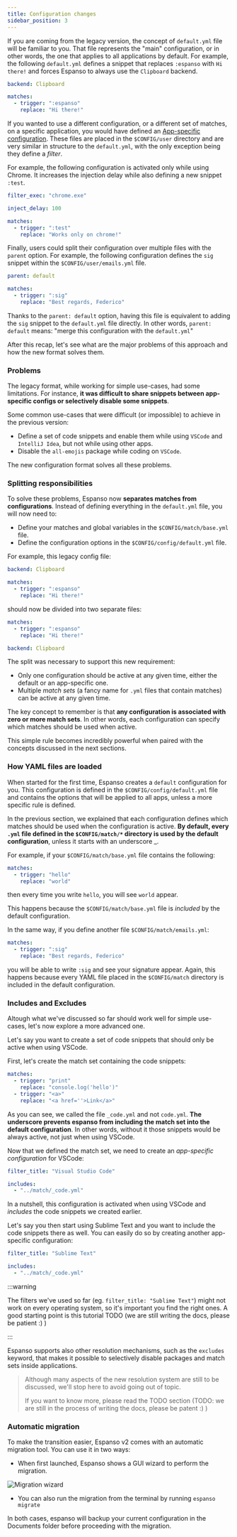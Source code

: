 ```yaml
---
title: Configuration changes
sidebar_position: 3
---
```


If you are coming from the legacy version, the concept of `default.yml` file will be familiar to you.
That file represents the "main" configuration, or in other words, the one that applies to all
applications by default. For example, the following `default.yml` defines a snippet that replaces `:espanso`
with `Hi there!` and forces Espanso to always use the `Clipboard` backend.

```yml title="$CONFIG/default.yml"
backend: Clipboard

matches:
  - trigger: ":espanso"
    replace: "Hi there!"
```

If you wanted to use a different configuration, or a different set of matches, on a specific application, 
you would have defined an [App-specific configuration](/docs/configuration/#application-specific-configurations).
These files are placed in the `$CONFIG/user` directory and are very similar in structure to the `default.yml`, 
with the only exception being they define a _filter_.

For example, the following configuration is activated only while using Chrome. It increases the injection delay
while also defining a new snippet `:test`.

```yml title="$CONFIG/user/chrome.yml"
filter_exec: "chrome.exe"

inject_delay: 100

matches:
  - trigger: ":test"
    replace: "Works only on chrome!"
```

Finally, users could split their configuration over multiple files with the `parent` option. 
For example, the following configuration defines the `sig` snippet within the `$CONFIG/user/emails.yml` file.

```yml title="$CONFIG/user/emails.yml"
parent: default

matches:
  - trigger: ":sig"
    replace: "Best regards, Federico"
```

Thanks to the `parent: default` option, having this file is equivalent to adding the `sig` snippet to the
`default.yml` file directly. In other words, `parent: default` means: "merge this configuration
with the `default.yml`"

After this recap, let's see what are the major problems of this approach and how the new format solves them.

### Problems

The legacy format, while working for simple use-cases, had some limitations. For instance, **it was difficult to share
snippets between app-specific configs or selectively disable some snippets**.

Some common use-cases that were difficult (or impossible) to achieve in the previous version:

* Define a set of code snippets and enable them while using `VSCode` and `IntelliJ Idea`, but not while using other apps.
* Disable the `all-emojis` package while coding on `VSCode`.

The new configuration format solves all these problems.

### Splitting responsibilities

To solve these problems, Espanso now **separates matches from configurations**. Instead of defining everything in the `default.yml` file, you will now need to:

* Define your matches and global variables in the `$CONFIG/match/base.yml` file.
* Define the configuration options in the `$CONFIG/config/default.yml` file.

For example, this legacy config file:

```yml title="$CONFIG/default.yml"
backend: Clipboard

matches:
  - trigger: ":espanso"
    replace: "Hi there!"
```

should now be divided into two separate files:

```yml title="$CONFIG/match/base.yml"
matches:
  - trigger: ":espanso"
    replace: "Hi there!"
```

```yml title="$CONFIG/config/default.yml"
backend: Clipboard
```

The split was necessary to support this new requirement:
* Only one configuration should be active at any given time, either the default or an app-specific one.
* Multiple _match sets_ (a fancy name for `.yml` files that contain matches) can be active at any given time.

The key concept to remember is that **any configuration is associated with zero or more match sets**.
In other words, each configuration can specify which matches should be used when active. 

This simple rule becomes incredibly powerful when paired with the concepts discussed in the next sections.

### How YAML files are loaded

When started for the first time, Espanso creates a `default` configuration for you. 
This configuration is defined in the `$CONFIG/config/default.yml`
file and contains the options that will be applied to all apps, unless a more specific rule is defined.

In the previous section, we explained that each configuration defines which matches should be used
when the configuration is active. **By default, every `.yml` file defined in the `$CONFIG/match/*` directory
is used by the default configuration**, unless it starts with an underscore _.

For example, if your `$CONFIG/match/base.yml` file contains the following:

```yml title="$CONFIG/match/base.yml"
matches:
  - trigger: "hello"
    replace: "world"
```

then every time you write `hello`, you will see `world` appear. 

This happens because the `$CONFIG/match/base.yml` file is _included_ by the default configuration.

In the same way, if you define another file `$CONFIG/match/emails.yml`:

```yml title="$CONFIG/match/emails.yml"
matches:
  - trigger: ":sig"
    replace: "Best regards, Federico"
```

you will be able to write `:sig` and see your signature appear. Again, this happens because 
every YAML file placed in the `$CONFIG/match` directory is included in the default configuration.

### Includes and Excludes

Altough what we've discussed so far should work well for simple use-cases, let's now explore a more advanced one.

Let's say you want to create a set of code snippets that should only be active when using VSCode.

First, let's create the match set containing the code snippets:

```yml title="$CONFIG/match/_code.yml"
matches:
  - trigger: "print"
    replace: "console.log('hello')"
  - trigger: "<a>"
    replace: "<a href=''>Link</a>"
```

As you can see, we called the file `_code.yml` and not `code.yml`. **The underscore prevents espanso from including
the match set into the default configuration**. In other words, without it those snippets would be always active,
not just when using VSCode.

Now that we defined the match set, we need to create an _app-specific configuration_ for VSCode:

```yml title="$CONFIG/config/vscode.yml"
filter_title: "Visual Studio Code"

includes:
  - "../match/_code.yml"
```

In a nutshell, this configuration is activated when using VSCode and _includes_ the code snippets we 
created earlier.

Let's say you then start using Sublime Text and you want to include the code snippets there as well.
You can easily do so by creating another app-specific configuration:

```yml title="$CONFIG/config/sublimetext.yml"
filter_title: "Sublime Text"

includes:
  - "../match/_code.yml"
```

:::warning

The filters we've used so far (eg. `filter_title: "Sublime Text"`) might not work on every operating system, so it's important
you find the right ones. A good starting point is this tutorial TODO (we are still writing the docs,
please be patient :) )

:::

Espanso supports also other resolution mechanisms, such as the `excludes` keyword, that
makes it possible to selectively disable packages and match sets inside applications.

> Although many aspects of the new resolution system are still to be discussed,
we'll stop here to avoid going out of topic. 
>
> If you want to know more,
please read the TODO section (TODO: we are still in the process of 
writing the docs, please be patent :) )

### Automatic migration

To make the transition easier, Espanso v2 comes with an automatic migration tool.
You can use it in two ways:

* When first launched, Espanso shows a GUI wizard to perform the migration.

![Migration wizard](/img/migration-wizard.png)

* You can also run the migration from the terminal by running `espanso migrate`

In both cases, espanso will backup your current configuration in the Documents folder 
before proceeding with the migration.